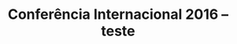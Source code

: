 ---
ID: 4651
title: 'Conferência Internacional 2016 &#8211; teste'
image-xl: >
  https://assets.gruponews.com.br/gruponews/uploads/2016/05/GN_BANNER.jpg
image-l: >
  https://assets.gruponews.com.br/gruponews/uploads/2016/05/GN_BANNER.jpg
image-sq-l: >
  https://assets.gruponews.com.br/gruponews/uploads/2016/05/GN_BANNER.jpg
image-sq-m: >
  https://assets.gruponews.com.br/gruponews/uploads/2016/05/GN_BANNER-720x353.jpg
post_excerpt: ""
layout: audioevideo
permalink: >
  audioevideo/conferencia-internacional-2016
published: true
categories: ""
tags: ""
authors:
  - Benjamim Berger
  - Harold Walker
  - Irma Ádola
  - Irmã Nechama
  - Maurício Bronzatto
enclosure:
  - |
    http://www.gruponews.com.br/wp-content/uploads/2016/04/01-Palestra-01-Testemunho-Benjamim-Berger.mp3
    61250148
    audio/mpeg
    
  - |
    http://www.gruponews.com.br/wp-content/uploads/2016/04/02-Palestra-02-Benjamim-Berger.mp3
    108101215
    audio/mpeg
    
  - |
    http://www.gruponews.com.br/wp-content/uploads/2016/04/03-Palestra-03-Mauricio-Bronzato.mp3
    74659694
    audio/mpeg
    
  - |
    http://www.gruponews.com.br/wp-content/uploads/2016/04/04-Palestra-04-Harold-Walker.mp3
    76478224
    audio/mpeg
    
  - |
    http://www.gruponews.com.br/wp-content/uploads/2016/04/05-Palestra-05-Benjamim-Berger.mp3
    100871134
    audio/mpeg
    
  - |
    http://www.gruponews.com.br/wp-content/uploads/2016/04/06-Palestra-06-Benjamim-Berger.mp3
    85560232
    audio/mpeg
    
  - |
    http://www.gruponews.com.br/wp-content/uploads/2016/04/07-Palestra-07-Benjamim-Berger.mp3
    115428570
    audio/mpeg
    
  - |
    http://www.gruponews.com.br/wp-content/uploads/2016/04/08-Perguntas-e-Respostas.mp3
    37542902
    audio/mpeg
    
  - |
    http://www.gruponews.com.br/wp-content/uploads/2016/04/09-Palestra-08-Irmãs-Adola-e-Nechama.mp3
    71427030
    audio/mpeg
    
dsq_thread_id:
  - "4794109494"
wpcf-gn_post_destaques:
  - destaque_novidade
amazonS3_cache:
  - 'a:9:{s:95:"//www.gruponews.com.br/wp-content/uploads/2016/04/01-Palestra-01-Testemunho-Benjamim-Berger.mp3";i:4638;s:84:"//www.gruponews.com.br/wp-content/uploads/2016/04/02-Palestra-02-Benjamim-Berger.mp3";i:4639;s:86:"//www.gruponews.com.br/wp-content/uploads/2016/04/03-Palestra-03-Mauricio-Bronzato.mp3";i:4640;s:82:"//www.gruponews.com.br/wp-content/uploads/2016/04/04-Palestra-04-Harold-Walker.mp3";i:4641;s:84:"//www.gruponews.com.br/wp-content/uploads/2016/04/05-Palestra-05-Benjamim-Berger.mp3";i:4642;s:84:"//www.gruponews.com.br/wp-content/uploads/2016/04/06-Palestra-06-Benjamim-Berger.mp3";i:4643;s:84:"//www.gruponews.com.br/wp-content/uploads/2016/04/07-Palestra-07-Benjamim-Berger.mp3";i:4644;s:78:"//www.gruponews.com.br/wp-content/uploads/2016/04/08-Perguntas-e-Respostas.mp3";i:4645;s:91:"//www.gruponews.com.br/wp-content/uploads/2016/04/09-Palestra-08-Irmãs-Adola-e-Nechama.mp3";i:4646;}'
slide_template:
  - default
wpcf-gn_audiovideo_data:
  - "1460764800"
post_date: 2016-05-02 12:10:41
---